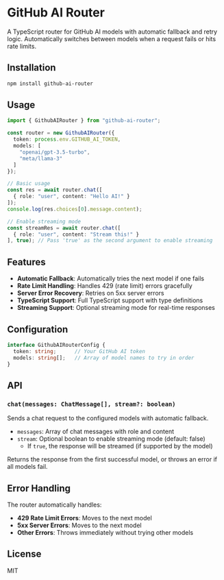 # GitHub AI Router

A TypeScript router for GitHub AI models with automatic fallback and retry logic. Automatically switches between models when a request fails or hits rate limits.

## Installation

```bash
npm install github-ai-router
```

## Usage

```ts
import { GithubAIRouter } from "github-ai-router";

const router = new GithubAIRouter({
  token: process.env.GITHUB_AI_TOKEN,
  models: [
    "openai/gpt-3.5-turbo",
    "meta/llama-3"
  ]
});

// Basic usage
const res = await router.chat([
  { role: "user", content: "Hello AI!" }
]);
console.log(res.choices[0].message.content);

// Enable streaming mode
const streamRes = await router.chat([
  { role: "user", content: "Stream this!" }
], true); // Pass 'true' as the second argument to enable streaming
```

## Features

- **Automatic Fallback**: Automatically tries the next model if one fails
- **Rate Limit Handling**: Handles 429 (rate limit) errors gracefully
- **Server Error Recovery**: Retries on 5xx server errors
- **TypeScript Support**: Full TypeScript support with type definitions
- **Streaming Support**: Optional streaming mode for real-time responses

## Configuration

```ts
interface GithubAIRouterConfig {
  token: string;      // Your GitHub AI token
  models: string[];   // Array of model names to try in order
}
```

## API

### `chat(messages: ChatMessage[], stream?: boolean)`

Sends a chat request to the configured models with automatic fallback.

- `messages`: Array of chat messages with role and content
- `stream`: Optional boolean to enable streaming mode (default: false)
  - If `true`, the response will be streamed (if supported by the model)

Returns the response from the first successful model, or throws an error if all models fail.

## Error Handling

The router automatically handles:
- **429 Rate Limit Errors**: Moves to the next model
- **5xx Server Errors**: Moves to the next model
- **Other Errors**: Throws immediately without trying other models

## License

MIT
